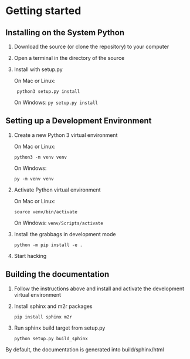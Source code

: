 # Getting started

## Installing on the System Python

1) Download the source (or clone the repository) to your computer
2) Open a terminal in the directory of the source 
3) Install with setup.py

    On Mac or Linux:
    
    ``` python3 setup.py install```

    On Windows:
    ```py setup.py install```



## Setting up a Development Environment
1) Create a new Python 3 virtual environment

    On Mac or Linux:
    
    ``` python3 -m venv venv ```

    On Windows:
    
    ```py -m venv venv```

2) Activate Python virtual environment

    On Mac or Linux:
    
    ```source venv/bin/activate ```

    On Windows:
    ```venv/Scripts/activate```

3) Install the grabbags in development mode

    ```python -m pip install -e .```

4) Start hacking

## Building the documentation

1) Follow the instructions above and install and activate the development 
virtual environment 

2) Install sphinx and m2r packages

    ```pip install sphinx m2r```
    
3) Run sphinx build target from setup.py

    ```python setup.py build_sphinx``` 
    
By default, the documentation is generated into build/sphinx/html
